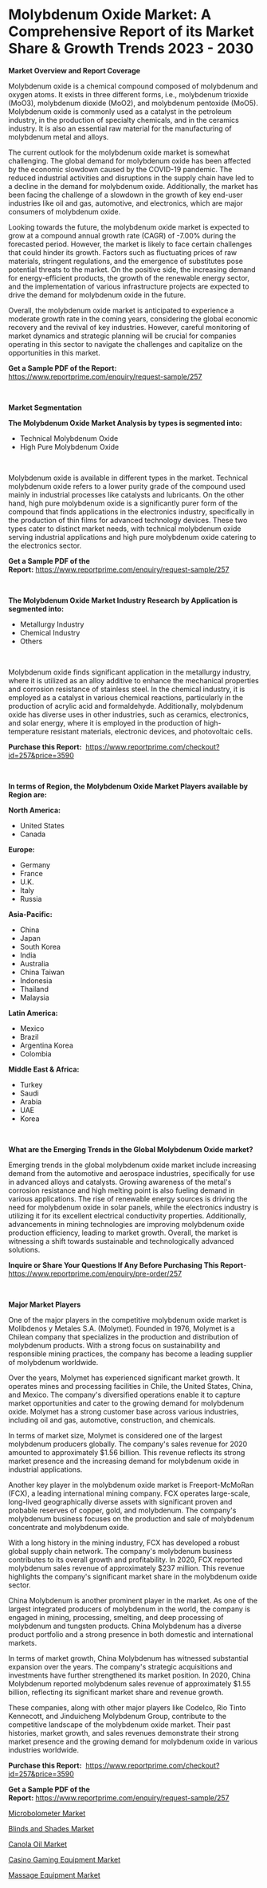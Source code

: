<p><h1>Molybdenum Oxide Market: A Comprehensive Report of its Market Share & Growth Trends 2023 - 2030</h1></p><p><strong>Market Overview and Report Coverage</strong></p>
<p><p>Molybdenum oxide is a chemical compound composed of molybdenum and oxygen atoms. It exists in three different forms, i.e., molybdenum trioxide (MoO3), molybdenum dioxide (MoO2), and molybdenum pentoxide (MoO5). Molybdenum oxide is commonly used as a catalyst in the petroleum industry, in the production of specialty chemicals, and in the ceramics industry. It is also an essential raw material for the manufacturing of molybdenum metal and alloys.</p><p>The current outlook for the molybdenum oxide market is somewhat challenging. The global demand for molybdenum oxide has been affected by the economic slowdown caused by the COVID-19 pandemic. The reduced industrial activities and disruptions in the supply chain have led to a decline in the demand for molybdenum oxide. Additionally, the market has been facing the challenge of a slowdown in the growth of key end-user industries like oil and gas, automotive, and electronics, which are major consumers of molybdenum oxide.</p><p>Looking towards the future, the molybdenum oxide market is expected to grow at a compound annual growth rate (CAGR) of -7.00% during the forecasted period. However, the market is likely to face certain challenges that could hinder its growth. Factors such as fluctuating prices of raw materials, stringent regulations, and the emergence of substitutes pose potential threats to the market. On the positive side, the increasing demand for energy-efficient products, the growth of the renewable energy sector, and the implementation of various infrastructure projects are expected to drive the demand for molybdenum oxide in the future.</p><p>Overall, the molybdenum oxide market is anticipated to experience a moderate growth rate in the coming years, considering the global economic recovery and the revival of key industries. However, careful monitoring of market dynamics and strategic planning will be crucial for companies operating in this sector to navigate the challenges and capitalize on the opportunities in this market.</p></p>
<p><strong>Get a Sample PDF of the Report:</strong> <a href="https://www.reportprime.com/enquiry/request-sample/257">https://www.reportprime.com/enquiry/request-sample/257</a></p>
<p>&nbsp;</p>
<p><strong>Market Segmentation</strong></p>
<p><strong>The Molybdenum Oxide Market Analysis by types is segmented into:</strong></p>
<p><ul><li>Technical Molybdenum Oxide</li><li>High Pure Molybdenum Oxide</li></ul></p>
<p>&nbsp;</p>
<p><p>Molybdenum oxide is available in different types in the market. Technical molybdenum oxide refers to a lower purity grade of the compound used mainly in industrial processes like catalysts and lubricants. On the other hand, high pure molybdenum oxide is a significantly purer form of the compound that finds applications in the electronics industry, specifically in the production of thin films for advanced technology devices. These two types cater to distinct market needs, with technical molybdenum oxide serving industrial applications and high pure molybdenum oxide catering to the electronics sector.</p></p>
<p><strong>Get a Sample PDF of the Report:</strong>&nbsp;<a href="https://www.reportprime.com/enquiry/request-sample/257">https://www.reportprime.com/enquiry/request-sample/257</a></p>
<p>&nbsp;</p>
<p><strong>The Molybdenum Oxide Market Industry Research by Application is segmented into:</strong></p>
<p><ul><li>Metallurgy Industry</li><li>Chemical Industry</li><li>Others</li></ul></p>
<p>&nbsp;</p>
<p><p>Molybdenum oxide finds significant application in the metallurgy industry, where it is utilized as an alloy additive to enhance the mechanical properties and corrosion resistance of stainless steel. In the chemical industry, it is employed as a catalyst in various chemical reactions, particularly in the production of acrylic acid and formaldehyde. Additionally, molybdenum oxide has diverse uses in other industries, such as ceramics, electronics, and solar energy, where it is employed in the production of high-temperature resistant materials, electronic devices, and photovoltaic cells.</p></p>
<p><strong>Purchase this Report:</strong>&nbsp; <a href="https://www.reportprime.com/checkout?id=257&price=3590">https://www.reportprime.com/checkout?id=257&price=3590</a></p>
<p>&nbsp;</p>
<p><strong>In terms of Region, the Molybdenum Oxide Market Players available by Region are:</strong></p>
<p>
    <p> <strong> North America: </strong>
        <ul>
            <li>United States</li>
            <li>Canada</li>
        </ul>
        </p> 
    <p> <strong> Europe: </strong>
        <ul>
            <li>Germany</li>
            <li>France</li>
            <li>U.K.</li>
            <li>Italy</li>
            <li>Russia</li>
        </ul>
        </p> 
    <p> <strong> Asia-Pacific: </strong>
        <ul>
            <li>China</li>
            <li>Japan</li>
            <li>South Korea</li>
            <li>India</li>
            <li>Australia</li>
            <li>China Taiwan</li>
            <li>Indonesia</li>
            <li>Thailand</li>
            <li>Malaysia</li>
        </ul>
        </p> 
    <p> <strong> Latin America: </strong>
        <ul>
            <li>Mexico</li>
            <li>Brazil</li>
            <li>Argentina Korea</li>
            <li>Colombia</li>
        </ul>
        </p> 
    <p> <strong> Middle East & Africa: </strong>
        <ul>
            <li>Turkey</li>
            <li>Saudi</li>
            <li>Arabia</li>
            <li>UAE</li>
            <li>Korea</li>
        </ul>
    </p>
    </p>
<p>&nbsp;</p>
<p><strong>What are the Emerging Trends in the Global Molybdenum Oxide market?</strong></p>
<p><p>Emerging trends in the global molybdenum oxide market include increasing demand from the automotive and aerospace industries, specifically for use in advanced alloys and catalysts. Growing awareness of the metal's corrosion resistance and high melting point is also fueling demand in various applications. The rise of renewable energy sources is driving the need for molybdenum oxide in solar panels, while the electronics industry is utilizing it for its excellent electrical conductivity properties. Additionally, advancements in mining technologies are improving molybdenum oxide production efficiency, leading to market growth. Overall, the market is witnessing a shift towards sustainable and technologically advanced solutions.</p></p>
<p><strong>Inquire or Share Your Questions If Any Before Purchasing This Report</strong>- <a href="https://www.reportprime.com/enquiry/pre-order/257">https://www.reportprime.com/enquiry/pre-order/257</a></p>
<p>&nbsp;</p>
<p><strong>Major Market Players</strong></p>
<p><p>One of the major players in the competitive molybdenum oxide market is Molibdenos y Metales S.A. (Molymet). Founded in 1976, Molymet is a Chilean company that specializes in the production and distribution of molybdenum products. With a strong focus on sustainability and responsible mining practices, the company has become a leading supplier of molybdenum worldwide.</p><p>Over the years, Molymet has experienced significant market growth. It operates mines and processing facilities in Chile, the United States, China, and Mexico. The company's diversified operations enable it to capture market opportunities and cater to the growing demand for molybdenum oxide. Molymet has a strong customer base across various industries, including oil and gas, automotive, construction, and chemicals.</p><p>In terms of market size, Molymet is considered one of the largest molybdenum producers globally. The company's sales revenue for 2020 amounted to approximately $1.56 billion. This revenue reflects its strong market presence and the increasing demand for molybdenum oxide in industrial applications.</p><p>Another key player in the molybdenum oxide market is Freeport-McMoRan (FCX), a leading international mining company. FCX operates large-scale, long-lived geographically diverse assets with significant proven and probable reserves of copper, gold, and molybdenum. The company's molybdenum business focuses on the production and sale of molybdenum concentrate and molybdenum oxide.</p><p>With a long history in the mining industry, FCX has developed a robust global supply chain network. The company's molybdenum business contributes to its overall growth and profitability. In 2020, FCX reported molybdenum sales revenue of approximately $237 million. This revenue highlights the company's significant market share in the molybdenum oxide sector.</p><p>China Molybdenum is another prominent player in the market. As one of the largest integrated producers of molybdenum in the world, the company is engaged in mining, processing, smelting, and deep processing of molybdenum and tungsten products. China Molybdenum has a diverse product portfolio and a strong presence in both domestic and international markets.</p><p>In terms of market growth, China Molybdenum has witnessed substantial expansion over the years. The company's strategic acquisitions and investments have further strengthened its market position. In 2020, China Molybdenum reported molybdenum sales revenue of approximately $1.55 billion, reflecting its significant market share and revenue growth.</p><p>These companies, along with other major players like Codelco, Rio Tinto Kennecott, and Jinduicheng Molybdenum Group, contribute to the competitive landscape of the molybdenum oxide market. Their past histories, market growth, and sales revenues demonstrate their strong market presence and the growing demand for molybdenum oxide in various industries worldwide.</p></p>
<p><strong>Purchase this Report:</strong>&nbsp;&nbsp;<a href="https://www.reportprime.com/checkout?id=257&price=3590">https://www.reportprime.com/checkout?id=257&price=3590</a></p>
<p></p>
<p><strong>Get a Sample PDF of the Report:</strong>&nbsp;<a href="https://www.reportprime.com/enquiry/request-sample/257">https://www.reportprime.com/enquiry/request-sample/257</a></p>
<p><p><a href="https://medium.com/@dalecollins43/microbolometer-market-share-evolution-and-market-growth-trends-2023-2030-d0326344d8b3">Microbolometer Market</a></p><p><a href="https://medium.com/@andrewhills1925/blinds-and-shades-market-outlook-industry-overview-and-forecast-2023-to-2030-e4a28eacf47d">Blinds and Shades Market</a></p><p><a href="https://medium.com/@dylangilbert65/canola-oil-market-the-key-to-successful-business-strategy-forecast-till-2030-1dabbe47ab15">Canola Oil Market</a></p><p><a href="https://medium.com/@jeromekling1967/casino-gaming-equipment-market-analysis-and-sze-forecasted-for-period-from-2023-to-2030-42610a5faf49">Casino Gaming Equipment Market</a></p><p><a href="https://medium.com/@leliajewess/massage-equipment-market-insight-market-trends-growth-forecasted-from-2023-to-2030-b6dc4228bd87">Massage Equipment Market</a></p></p>
